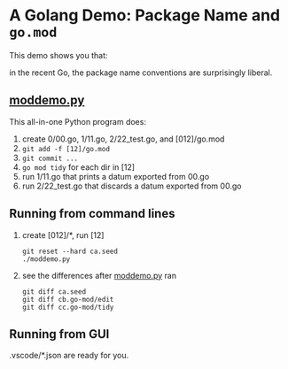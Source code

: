 # A Golang Demo: Package Name and `go.mod`

This demo shows you that:

in the recent Go, the package name conventions are surprisingly liberal.

## [moddemo.py](moddemo.py)

This all-in-one Python program does:
1. create 0/00.go, 1/11.go, 2/22_test.go, and [012]/go.mod
1. `git add -f [12]/go.mod`
1. `git commit ...` 
1. `go mod tidy` for each dir in [12]
1. run 1/11.go that prints a datum exported from 00.go
1. run 2/22_test.go that discards a datum exported from 00.go

## Running from command lines

1. create [012]/*, run [12]
   ```shell
   git reset --hard ca.seed
   ./moddemo.py
   ```
1. see the differences after [moddemo.py](moddemo.py) ran
   ```shell
   git diff ca.seed
   git diff cb.go-mod/edit
   git diff cc.go-mod/tidy
   ```

## Running from GUI

.vscode/*.json are ready for you.
